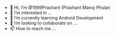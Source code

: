 - 👋 Hi, I’m @1999Prashant (Prashant Manoj Phulari
- 👀 I’m interested in ...
- 🌱 I’m currently learning Android Development
- 💞️ I’m looking to collaborate on ...
- 📫 How to reach me ...

<!---
1999Prashant/1999Prashant is a ✨ special ✨ repository because its `README.md` (this file) appears on your GitHub profile.
You can click the Preview link to take a look at your changes.
--->
